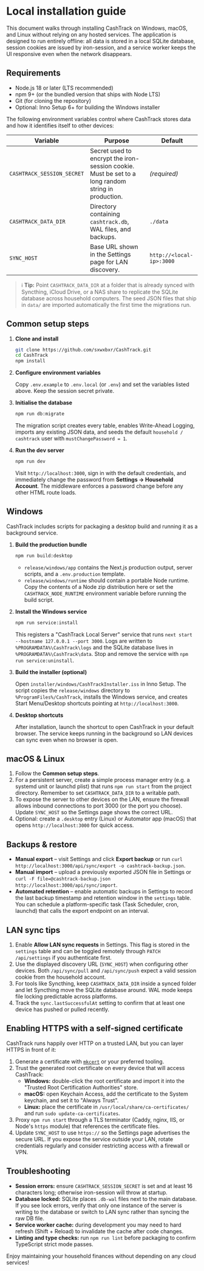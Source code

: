 # Local installation guide

This document walks through installing CashTrack on Windows, macOS, and Linux without relying on any hosted services. The application is designed to run entirely offline: all data is stored in a local SQLite database, session cookies are issued by iron-session, and a service worker keeps the UI responsive even when the network disappears.

## Requirements

- Node.js 18 or later (LTS recommended)
- npm 9+ (or the bundled version that ships with Node LTS)
- Git (for cloning the repository)
- Optional: Inno Setup 6+ for building the Windows installer

The following environment variables control where CashTrack stores data and how it identifies itself to other devices:

| Variable | Purpose | Default |
| --- | --- | --- |
| `CASHTRACK_SESSION_SECRET` | Secret used to encrypt the iron-session cookie. Must be set to a long random string in production. | *(required)* |
| `CASHTRACK_DATA_DIR` | Directory containing `cashtrack.db`, WAL files, and backups. | `./data` |
| `SYNC_HOST` | Base URL shown in the Settings page for LAN discovery. | `http://<local-ip>:3000` |

> ℹ️ **Tip:** Point `CASHTRACK_DATA_DIR` at a folder that is already synced with Syncthing, iCloud Drive, or a NAS share to replicate the SQLite database across household computers. The seed JSON files that ship in `data/` are imported automatically the first time the migrations run.

## Common setup steps

1. **Clone and install**

   ```bash
   git clone https://github.com/sxwxbxr/CashTrack.git
   cd CashTrack
   npm install
   ```

2. **Configure environment variables**

   Copy `.env.example` to `.env.local` (or `.env`) and set the variables listed above. Keep the session secret private.

3. **Initialise the database**

   ```bash
   npm run db:migrate
   ```

   The migration script creates every table, enables Write-Ahead Logging, imports any existing JSON data, and seeds the default `household / cashtrack` user with `mustChangePassword = 1`.

4. **Run the dev server**

   ```bash
   npm run dev
   ```

   Visit `http://localhost:3000`, sign in with the default credentials, and immediately change the password from **Settings → Household Account**. The middleware enforces a password change before any other HTML route loads.

## Windows

CashTrack includes scripts for packaging a desktop build and running it as a background service.

1. **Build the production bundle**

   ```bash
   npm run build:desktop
   ```

   - `release/windows/app` contains the Next.js production output, server scripts, and a `.env.production` template.
   - `release/windows/runtime` should contain a portable Node runtime. Copy the contents of a Node zip distribution here or set the `CASHTRACK_NODE_RUNTIME` environment variable before running the build script.

2. **Install the Windows service**

   ```bash
   npm run service:install
   ```

   This registers a "CashTrack Local Server" service that runs `next start --hostname 127.0.0.1 --port 3000`. Logs are written to `%PROGRAMDATA%\CashTrack\logs` and the SQLite database lives in `%PROGRAMDATA%\CashTrack\data`. Stop and remove the service with `npm run service:uninstall`.

3. **Build the installer (optional)**

   Open `installer/windows/CashTrackInstaller.iss` in Inno Setup. The script copies the `release/windows` directory to `%ProgramFiles%/CashTrack`, installs the Windows service, and creates Start Menu/Desktop shortcuts pointing at `http://localhost:3000`.

4. **Desktop shortcuts**

   After installation, launch the shortcut to open CashTrack in your default browser. The service keeps running in the background so LAN devices can sync even when no browser is open.

## macOS & Linux

1. Follow the **Common setup steps**.
2. For a persistent server, create a simple process manager entry (e.g. a systemd unit or launchd plist) that runs `npm run start` from the project directory. Remember to set `CASHTRACK_DATA_DIR` to a writable path.
3. To expose the server to other devices on the LAN, ensure the firewall allows inbound connections to port 3000 (or the port you choose). Update `SYNC_HOST` so the Settings page shows the correct URL.
4. Optional: create a `.desktop` entry (Linux) or Automator app (macOS) that opens `http://localhost:3000` for quick access.

## Backups & restore

- **Manual export** – visit Settings and click **Export backup** or run `curl http://localhost:3000/api/sync/export -o cashtrack-backup.json`.
- **Manual import** – upload a previously exported JSON file in Settings or `curl -F file=@cashtrack-backup.json http://localhost:3000/api/sync/import`.
- **Automated retention** – enable automatic backups in Settings to record the last backup timestamp and retention window in the `settings` table. You can schedule a platform-specific task (Task Scheduler, cron, launchd) that calls the export endpoint on an interval.

## LAN sync tips

1. Enable **Allow LAN sync requests** in Settings. This flag is stored in the `settings` table and can be toggled remotely through `PATCH /api/settings` if you authenticate first.
2. Use the displayed discovery URL (`SYNC_HOST`) when configuring other devices. Both `/api/sync/pull` and `/api/sync/push` expect a valid session cookie from the household account.
3. For tools like Syncthing, keep `CASHTRACK_DATA_DIR` inside a synced folder and let Syncthing move the SQLite database around. WAL mode keeps file locking predictable across platforms.
4. Track the `sync.lastSuccessfulAt` setting to confirm that at least one device has pushed or pulled recently.

## Enabling HTTPS with a self-signed certificate

CashTrack runs happily over HTTP on a trusted LAN, but you can layer HTTPS in front of it:

1. Generate a certificate with [`mkcert`](https://github.com/FiloSottile/mkcert) or your preferred tooling.
2. Trust the generated root certificate on every device that will access CashTrack:
   - **Windows:** double-click the root certificate and import it into the "Trusted Root Certification Authorities" store.
   - **macOS:** open Keychain Access, add the certificate to the System keychain, and set it to "Always Trust".
   - **Linux:** place the certificate in `/usr/local/share/ca-certificates/` and run `sudo update-ca-certificates`.
3. Proxy `npm run start` through a TLS terminator (Caddy, nginx, IIS, or Node's `https` module) that references the certificate files.
4. Update `SYNC_HOST` to use `https://` so the Settings page advertises the secure URL. If you expose the service outside your LAN, rotate credentials regularly and consider restricting access with a firewall or VPN.

## Troubleshooting

- **Session errors:** ensure `CASHTRACK_SESSION_SECRET` is set and at least 16 characters long; otherwise iron-session will throw at startup.
- **Database locked:** SQLite places `.db-wal` files next to the main database. If you see lock errors, verify that only one instance of the server is writing to the database or switch to LAN sync rather than syncing the raw DB file.
- **Service worker cache:** during development you may need to hard refresh (Shift + Reload) to invalidate the cache after code changes.
- **Linting and type checks:** run `npm run lint` before packaging to confirm TypeScript strict mode passes.

Enjoy maintaining your household finances without depending on any cloud services!
